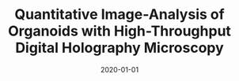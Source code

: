 ---
title: "Quantitative Image-Analysis of Organoids with High-Throughput Digital Holography Microscopy"
collection: publications
permalink: /publication/2020-01-01-Quantitative-Image-Analysis-of-Organoids-with-High-Throughput-Digital-Holography-Microscopy
category: 'abstract'
date: 2020-01-01
venue: 'Proceedings of the 2020 Quantitative BioImaging Conference (QBI&rsquo;20)'
citation: ' T.-a. Pham,  N. Brandenberg,  S. Hoenel,  B. Rappaz,  M. Unser,  M. L{\"{u}}tolf,  D. Sage, "Quantitative Image-Analysis of Organoids with High-Throughput Digital Holography Microscopy." <i>Proceedings of the 2020 Quantitative BioImaging Conference (QBI&rsquo;20)</i>, January 6-9, 2020.'
---